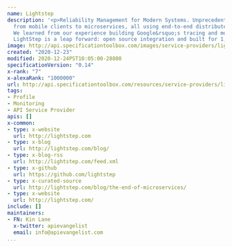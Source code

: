 ```yaml
---
name: Lightstep
description: '<p>Reliability Management for Modern Systems. Unprecedented visibility
  from mobile clients to microservices, all using end-to-end distributed tracing.
  We learned from our experience building Google&rsquo;s tracing and monitoring systems.
  LightStep is a leap forward: open source integration and built for 1,000x the throughput.</p>'
image: http://api.specificationtoolbox.com/images/service-providers/lightstep.jpg
created: "2020-12-23"
modified: 2020-12-24PST10:05:00-28800
specificationVersion: "0.14"
x-rank: "7"
x-alexaRank: "1000000"
url: http://api.specificationtoolbox.com/resources/service-providers/lightstep/
tags:
- Profile
- Monitoring
- API Service Provider
apis: []
x-common:
- type: x-website
  url: http://lightstep.com
- type: x-blog
  url: http://lightstep.com/blog/
- type: x-blog-rss
  url: http://lightstep.com/feed.xml
- type: x-github
  url: https://github.com/lightstep
- type: x-curated-source
  url: http://lightstep.com/blog/the-end-of-microservices/
- type: x-website
  url: http://lightstep.com/
include: []
maintainers:
- FN: Kin Lane
  x-twitter: apievangelist
  email: info@apievangelist.com
...
```

